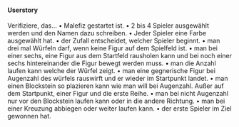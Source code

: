 #### Userstory
Verifiziere, das... 
• Malefiz gestartet ist.
• 2 bis 4 Spieler ausgewählt werden und den Namen dazu schreiben.
• Jeder Spieler eine Farbe ausgewählt hat.
• der Zufall entscheidet, welcher Spieler beginnt.
• man drei mal Würfeln darf, wenn keine Figur auf dem Spielfeld ist.
• man bei einer sechs, eine Figur aus dem Startfeld rausholen kann und bei noch einer sechs hintereinander die Figur bewegt werden muss.
• man die Anzahl laufen kann welche der Würfel zeigt.
• man eine gegnerische Figur bei Augenzahl des würfels rauswirft und er wieder im Startpunkt landet.
• man einen Blockstein so plazieren kann wie man will bei Augenzahl. Außer auf dem Startpunkt, einer Figur und die erste Reihe.
• man bei nicht Augenzahl nur vor den Blockstein laufen kann oder in die andere Richtung.
• man bei einer Kreuzung abbiegen oder weiter laufen kann.
• der erste Spieler im Ziel gewonnen hat. 
